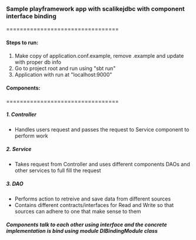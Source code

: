 ### Sample playframework app with scalikejdbc with component interface binding
=================================

#### Steps to run:
 1. Make copy of application.conf.example, remove .example and update with proper db info
 2. Go to project root and run using "sbt run"
 3. Application with run at "localhost:9000"
 
#### Components:
=================================

##### 1. Controller 
  - Handles users request and passes the request to Service component to perform work
##### 2. Service
  - Takes request from Controller and uses different components DAOs and other services to full fill the request
##### 3. DAO
  - Performs action to retreive and save data from different sources
  - Contains different contracts/interfaces for Read and Write so that sources can adhere to one that make sense to them

##### Components talk to each other using interface and the concrete implementation is bind using module DIBindingModule class
  
